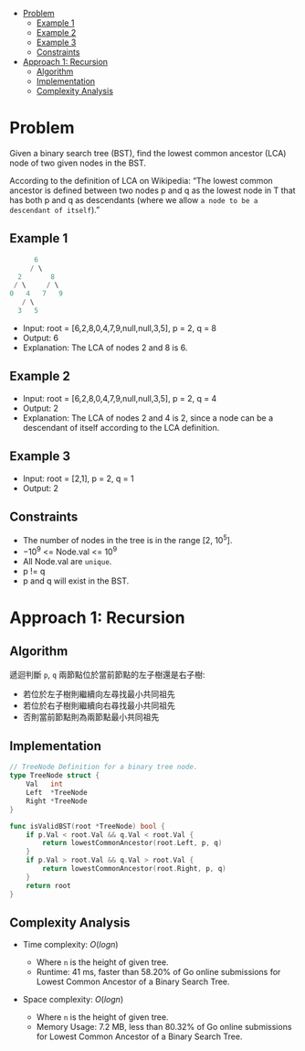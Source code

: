 - [Problem](#problem)
  - [Example 1](#example-1)
  - [Example 2](#example-2)
  - [Example 3](#example-3)
  - [Constraints](#constraints)
- [Approach 1: Recursion](#approach-1-recursion)
  - [Algorithm](#algorithm)
  - [Implementation](#implementation)
  - [Complexity Analysis](#complexity-analysis)

# Problem

Given a binary search tree (BST), find the lowest common ancestor (LCA) node of two given nodes in the BST.

According to the definition of LCA on Wikipedia: “The lowest common ancestor is defined between two nodes p and q as the lowest node in T that has both p and q as descendants (where we allow `a node to be a descendant of itself`).”

## Example 1

```go
      6
     / \
  2       8
 / \     / \
0   4   7   9
   / \
  3   5
```

- Input: root = [6,2,8,0,4,7,9,null,null,3,5], p = 2, q = 8
- Output: 6
- Explanation: The LCA of nodes 2 and 8 is 6.

## Example 2

- Input: root = [6,2,8,0,4,7,9,null,null,3,5], p = 2, q = 4
- Output: 2
- Explanation: The LCA of nodes 2 and 4 is 2, since a node can be a descendant of itself according to the LCA definition.

## Example 3

- Input: root = [2,1], p = 2, q = 1
- Output: 2

## Constraints

- The number of nodes in the tree is in the range [2, $10^5$].
- $-10^9$ <= Node.val <= $10^9$
- All Node.val are `unique`.
- p != q
- p and q will exist in the BST.

# Approach 1: Recursion

## Algorithm

遞迴判斷 `p`, `q` 兩節點位於當前節點的左子樹還是右子樹:

- 若位於左子樹則繼續向左尋找最小共同祖先
- 若位於右子樹則繼續向右尋找最小共同祖先
- 否則當前節點則為兩節點最小共同祖先

## Implementation

```go
// TreeNode Definition for a binary tree node.
type TreeNode struct {
	Val   int
	Left  *TreeNode
	Right *TreeNode
}

func isValidBST(root *TreeNode) bool {
	if p.Val < root.Val && q.Val < root.Val {
		return lowestCommonAncestor(root.Left, p, q)
	}
	if p.Val > root.Val && q.Val > root.Val {
		return lowestCommonAncestor(root.Right, p, q)
	}
	return root
}
```

## Complexity Analysis

- Time complexity: $O(log{n})$
  - Where `n` is the height of given tree.
  - Runtime: 41 ms, faster than 58.20% of Go online submissions for Lowest Common Ancestor of a Binary Search Tree.

- Space complexity: $O(log{n})$
  - Where `n` is the height of given tree.
  - Memory Usage: 7.2 MB, less than 80.32% of Go online submissions for Lowest Common Ancestor of a Binary Search Tree.
